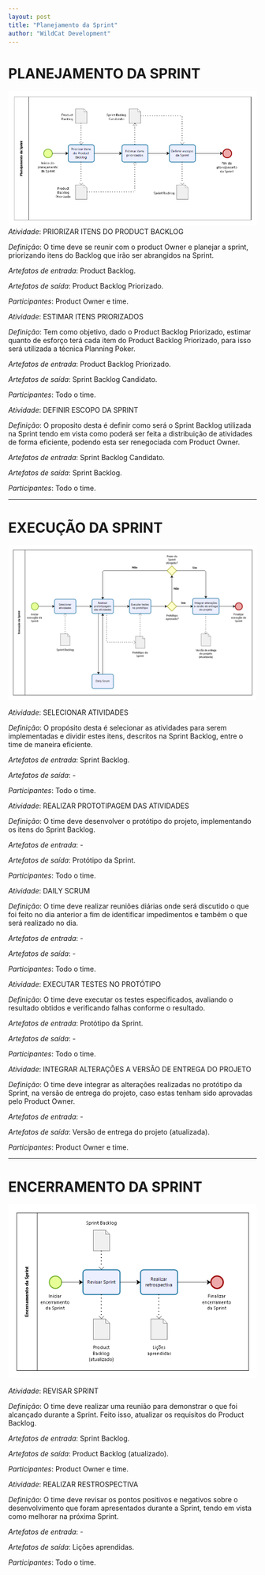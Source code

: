 ```yaml
---
layout: post
title: "Planejamento da Sprint"
author: "WildCat Development"
---
```


# PLANEJAMENTO DA SPRINT

![Planejamento da Sprint](/img/blog/planejamento-da-sprint.png)
*Atividade*: PRIORIZAR ITENS DO PRODUCT BACKLOG

*Definição*: O time deve se reunir com o product Owner e planejar a sprint, priorizando itens do Backlog que irão ser abrangidos na Sprint.

*Artefatos de entrada*: Product Backlog.

*Artefatos de saída*: Product Backlog Priorizado.

*Participantes*: Product Owner e time.

*Atividade*: ESTIMAR ITENS PRIORIZADOS

*Definição*: Tem como objetivo, dado o Product Backlog Priorizado, estimar quanto de esforço terá cada item do Product Backlog Priorizado, para isso será utilizada a técnica Planning Poker.

*Artefatos de entrada*: Product Backlog Priorizado.

*Artefatos de saída*: Sprint Backlog Candidato.

*Participantes*: Todo o time.

*Atividade*: DEFINIR ESCOPO DA SPRINT

*Definição*: O proposito desta é definir como será o Sprint Backlog utilizada na Sprint tendo em vista como poderá ser feita a distribuição de atividades de forma eficiente, podendo esta ser renegociada com Product Owner.

*Artefatos de entrada*: Sprint Backlog Candidato.

*Artefatos de saída*: Sprint Backlog.

*Participantes*: Todo o time.

---

# EXECUÇÃO DA SPRINT

![Execução da Sprint](/img/blog/execucao-da-sprint.png)

*Atividade*: SELECIONAR ATIVIDADES

*Definição*: O propósito desta é selecionar as atividades para serem implementadas e dividir estes itens, descritos na Sprint Backlog, entre o time de maneira eficiente.

*Artefatos de entrada*: Sprint Backlog.

*Artefatos de saída*: -

*Participantes*: Todo o time.

*Atividade*: REALIZAR PROTOTIPAGEM DAS ATIVIDADES

*Definição*: O time deve desenvolver o protótipo do projeto, implementando os itens do Sprint Backlog.

*Artefatos de entrada*: -

*Artefatos de saída*: Protótipo da Sprint.

*Participantes*: Todo o time.

*Atividade*: DAILY SCRUM

*Definição*: O time deve realizar reuniões diárias onde será discutido o que foi feito no dia anterior a fim de identificar impedimentos e também o que será realizado no dia.

*Artefatos de entrada*: -

*Artefatos de saída*: -

*Participantes*: Todo o time.

*Atividade*: EXECUTAR TESTES NO PROTÓTIPO

*Definição*:  O time deve executar os testes especificados, avaliando o resultado obtidos e verificando falhas conforme o resultado.

*Artefatos de entrada*: Protótipo da Sprint.

*Artefatos de saída*: -

*Participantes*: Todo o time.

*Atividade*: INTEGRAR ALTERAÇÕES A VERSÃO DE ENTREGA DO PROJETO

*Definição*:  O time deve integrar as alterações realizadas no protótipo da Sprint, na versão de entrega do projeto, caso estas tenham sido aprovadas pelo Product Owner.

*Artefatos de entrada*: -

*Artefatos de saída*: Versão de entrega do projeto (atualizada).

*Participantes*: Product Owner e time.

---

# ENCERRAMENTO DA SPRINT

![Encerramento da Sprint](/img/blog/encerramento-da-sprint.png)

*Atividade*: REVISAR SPRINT

*Definição*:  O time deve realizar uma reunião para demonstrar o que foi alcançado durante a Sprint. Feito isso, atualizar os requisitos do Product Backlog.

*Artefatos de entrada*: Sprint Backlog.

*Artefatos de saída*: Product Backlog (atualizado).

*Participantes*: Product Owner e time.

*Atividade*: REALIZAR RESTROSPECTIVA

*Definição*: O time deve revisar os pontos positivos e negativos sobre o desenvolvimento que foram apresentados durante a Sprint, tendo em vista como melhorar na próxima Sprint.

*Artefatos de entrada*: -

*Artefatos de saída*: Lições aprendidas.

*Participantes*: Todo o time.